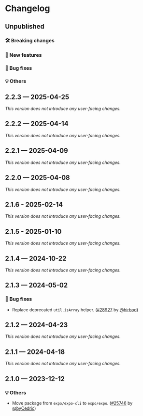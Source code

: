 # Changelog

## Unpublished

### 🛠 Breaking changes

### 🎉 New features

### 🐛 Bug fixes

### 💡 Others

## 2.2.3 — 2025-04-25

_This version does not introduce any user-facing changes._

## 2.2.2 — 2025-04-14

_This version does not introduce any user-facing changes._

## 2.2.1 — 2025-04-09

_This version does not introduce any user-facing changes._

## 2.2.0 — 2025-04-08

_This version does not introduce any user-facing changes._

## 2.1.6 - 2025-02-14

_This version does not introduce any user-facing changes._

## 2.1.5 - 2025-01-10

_This version does not introduce any user-facing changes._

## 2.1.4 — 2024-10-22

_This version does not introduce any user-facing changes._

## 2.1.3 — 2024-05-02

### 🐛 Bug fixes

- Replace deprecated `util.isArray` helper. ([#28927](https://github.com/expo/expo/pull/28927) by [@hirbod](https://github.com/hirbod))

## 2.1.2 — 2024-04-23

_This version does not introduce any user-facing changes._

## 2.1.1 — 2024-04-18

_This version does not introduce any user-facing changes._

## 2.1.0 — 2023-12-12

### 💡 Others

- Move package from `expo/expo-cli` to `expo/expo`. ([#25746](https://github.com/expo/expo/pull/25746) by [@byCedric](https://github.com/byCedric))
